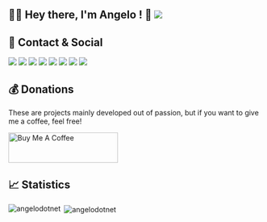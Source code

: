 ## 👨‍💻 Hey there, I'm Angelo ! 👋 ![](https://img.shields.io/badge/Intel%20Core_i5_12th-0071C5?logo=intel&logoColor=white)

## 📱 Contact & Social
[![](https://img.shields.io/badge/GitHub-%2312100E.svg?logo=github&logoColor=white)](https://github.com/angelodotnet) 
[![](https://img.shields.io/badge/LinkedIn-0077B5?logo=linkedin&logoColor=white)](https://linkedin.com/in/pirolaangelo) 
[![](https://img.shields.io/badge/Instagram-E4405F?logo=instagram&logoColor=white)](https://instagram.com/angeloit87)
[![](https://img.shields.io/badge/Telegram-2CA5E0?logo=telegram&logoColor=white)](https://t.me/angeloit87)
[![](https://img.shields.io/badge/YouTube-FF0000?logo=youtube&logoColor=white)](https://www.youtube.com/@angeloit87)
[![](https://img.shields.io/badge/Twitch-9146FF?logo=twitch&logoColor=white)](https://www.twitch.tv/angeloit87)
[![](https://img.shields.io/badge/website-000000?logo=About.me&logoColor=white)](https://about.me/AngeloPirola)
[![](https://img.shields.io/badge/Twitter-1DA1F2?logo=twitter&logoColor=white)](https://twitter.com/angeloit87)

## :moneybag: Donations
These are projects mainly developed out of passion, but if you want to give me a coffee, feel free!

<a href="https://www.buymeacoffee.com/angelodotnet" target="_blank"><img src="https://cdn.buymeacoffee.com/buttons/v2/default-blue.png" alt="Buy Me A Coffee" style="height: 60px !important;width: 217px !important;font_family=Comic" ></a>

## :chart_with_upwards_trend: Statistics
<!--
[![GitHub Streak](https://streak-stats.demolab.com?user=angelodotnet&locale=it&date_format=j%2Fn%5B%2FY%5D)](https://git.io/streak-stats)
-->
<p><img align="left" src="https://github-readme-stats.vercel.app/api/top-langs?username=angelodotnet&show_icons=true&locale=en&layout=compact" alt="angelodotnet" /></p>
<p>&nbsp;<img align="center" src="https://github-readme-stats.vercel.app/api?username=angelodotnet&show_icons=true&locale=en" alt="angelodotnet" /></p>

<!--
## :trophy: Trophies
![](https://github-profile-trophy.vercel.app/?username=angelodotnet&theme=default)

## Hacktoberfest Badges
[![An image of @angeloit87's Holopin badges, which is a link to view their full Holopin profile](https://holopin.me/angeloit87)](https://holopin.io/@angeloit87#badges)
-->
